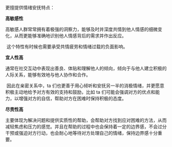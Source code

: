 更擅提供情绪安抚特点：

**高敏感性**

​	高敏感人群常常拥有着极强的洞察力，能够及时并深度共情到他人情感的细微变化，从而更能够准确地识别他人情感背后的需求并作出反应。


​	这个特性有时候也需要承受共情疲劳和情绪过载的负面影响。

**宜人性高**

​	通常在社交互动中表现出善良、体贴和理解他人的倾向，倾向于与他人建立积极的人际关系，能够有效地与他人协作和合作。


​	因此在亲密关系中，ta 们也更善于用心倾听和安抚另一半的消极情绪，并更愿意积极主动地给予对方有效的支持和鼓励，比如 ta 们可能会强调对方的优点和能力，以增强对方的自信，帮助对方在困难时保持积极的态度。

**尽责性高**

​	主要体现为解决问题和提供实质性的帮助，会帮助对方找到应对困难的方法，从而减轻焦虑和压力的感觉。并且在帮助的过程中也会保持着一定的边界感，不会过分干预或强迫对方行动，也会耐心地等待对方处理自己的情绪，保持边界感十分重要。





